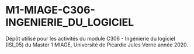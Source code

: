 # M1-MIAGE-C306-INGENIERIE_DU_LOGICIEL
Dépôt utilisé pour les activités du module C306 - Ingénierie du logiciel (ISI_05) du Master 1 MIAGE, Université de Picardie Jules Verne année 2020.
